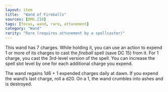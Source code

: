 ```yaml
---
layout: item
title:  "Wand of Fireballs"
sources: [DMG.210]
tags: [focus, wand, rare, attunement]
category: "Wand"
rarity: "Rare (requires attunement by a spellcaster)"
---
```


This wand has 7 charges. While holding it, you can use an action to expend 1 or more of its charges to cast the _fireball_ spell (save DC 15) from it. For 1 charge, you cast the 3rd-level version of the spell. You can increase the spell slot level by one for each additional charge you expend.

The wand regains 1d6 + 1 expended charges daily at dawn. If you expend the wand’s last charge, roll a d20. On a 1, the wand crumbles into ashes and is destroyed.